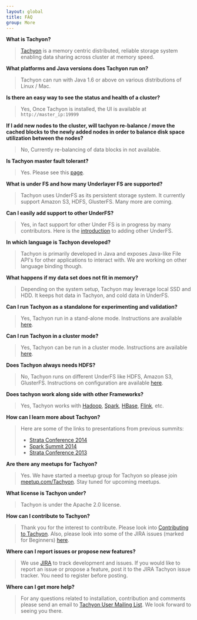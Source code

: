 ```yaml
---
layout: global
title: FAQ
group: More
---
```



**What is Tachyon?**

> [Tachyon](http://tachyon-project.org/index.html) is a memory centric distributed, reliable
   storage system enabling data sharing across cluster at memory speed.

**What platforms and Java versions does Tachyon run on?**

>   Tachyon can run with Java 1.6 or above on various distributions of Linux / Mac.

**Is there an easy way to see the status and health of a cluster?**

>   Yes, Once Tachyon is installed, the UI is available at `http://master_ip:19999`

**If I add new nodes to the cluster, will tachyon re-balance / move the cached blocks to the
newly added nodes in order to balance disk space utilization between the nodes?**

>   No, Currently re-balancing of data blocks in not available.

**Is Tachyon master fault tolerant?**

>   Yes. Please see this [page](http://tachyon-project.org/Fault-Tolerant-Tachyon-Cluster.html).

**What is under FS and how many Underlayer FS are supported?**

>   Tachyon uses UnderFS as its persistent storage system. It currently support Amazon S3, HDFS,
   GlusterFS. Many more are coming.

**Can I easily add support to other UnderFS?**

>   Yes, in fact support for other Under FS is in progress by many contributors. Here is the
   [introduction](http://tachyon-project.org/Setup-UFS.html) to adding other UnderFS.

**In which language is Tachyon developed?**

>   Tachyon is primarily developed in Java and exposes Java-like File API's for other applications
   to interact with. We are working on other language binding though.

**What happens if my data set does not fit in memory?**

>   Depending on the system setup, Tachyon may leverage local SSD and HDD. It keeps hot data in
   Tachyon, and cold data in UnderFS.

**Can I run Tachyon as a standalone for experimenting and validation?**

>    Yes, Tachyon run in a stand-alone mode. Instructions are available
    [here](http://tachyon-project.org/Running-Tachyon-Locally.html).

**Can I run Tachyon in a cluster mode?**

>    Yes, Tachyon can be run in a cluster mode. Instructions are available
    [here](http://tachyon-project.org/Running-Tachyon-on-a-Cluster.html).

**Does Tachyon always needs HDFS?**

>    No, Tachyon runs on different UnderFS like HDFS, Amazon S3, GlusterFS.
    Instructions on configuration are available [here](http://tachyon-project.org/Setup-UFS.html).

**Does tachyon work along side with other Frameworks?**

>    Yes, Tachyon works with [Hadoop](http://hadoop.apache.org/), [Spark](http://spark.apache.org/),
    [HBase](http://hbase.apache.org/), [Flink](http://flink.apache.org/), etc.

**How can I learn more about Tachyon?**

>    Here are some of the links to presentations from previous summits:
>
>    * [Strata Conference 2014](http://www.cs.berkeley.edu/~haoyuan/talks/Tachyon_2014-10-16-Strata.pdf)
>    * [Spark Summit 2014](http://www.cs.berkeley.edu/~haoyuan/talks/Tachyon_2014-06-30_Spark_Summit.pdf)
>    * [Strata Conference 2013](http://www.cs.berkeley.edu/~haoyuan/talks/Tachyon_2013-10-28_Strata.pdf)

**Are there any meetups for Tachyon?**

>    Yes. We have started a meetup group for Tachyon so please join
    [meetup.com/Tachyon](http://www.meetup.com/Tachyon/).
    Stay tuned for upcoming meetups.

**What license is Tachyon under?**

>    Tachyon is under the Apache 2.0 license.

**How can I contribute to Tachyon?**

>    Thank you for the interest to contribute. Please look into
    [Contributing to Tachyon](http://tachyon-project.org/master/Contributing-to-Tachyon.html).
    Also, please look into some of the JIRA issues (marked for Beginners)
    [here](https://tachyon.atlassian.net/issues/?jql=project%20%3D%20TACHYON%20AND%20labels%20%3D%20NewContributor%20AND%20status%20%3D%20OPEN).

**Where can I report issues or propose new features?**

>    We use [JIRA](https://tachyon.atlassian.net/browse/TACHYON) to track development and issues. If you
    would like to report an issue or propose a feature, post it to the JIRA Tachyon issue tracker. You
    need to register before posting.

**Where can I get more help?**

>    For any questions related to installation, contribution and comments please send an email to
    [Tachyon User Mailing List](https://groups.google.com/forum/?fromgroups#!forum/tachyon-users). We
    look forward to seeing you there.
